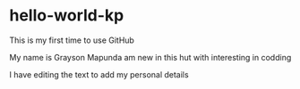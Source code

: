 # hello-world-kp
This is my first time to use GitHub


My name is Grayson Mapunda
am new in this hut with interesting 
in codding

 I have editing the text to add my personal details
